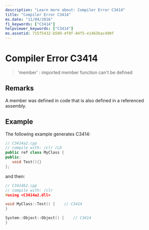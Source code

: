 ```yaml
---
description: "Learn more about: Compiler Error C3414"
title: "Compiler Error C3414"
ms.date: "11/04/2016"
f1_keywords: ["C3414"]
helpviewer_keywords: ["C3414"]
ms.assetid: 715f5432-b509-4f8f-84f5-e1463bac490f
---
```

# Compiler Error C3414

> 'member' : imported member function can't be defined

## Remarks

A member was defined in code that is also defined in a referenced assembly.

## Example

The following example generates C3414:

```cpp
// C3414a2.cpp
// compile with: /clr /LD
public ref class MyClass {
public:
   void Test(){}
};
```

and then:

```cpp
// C3414b2.cpp
// compile with: /clr
#using <C3414a2.dll>

void MyClass::Test() {    // C3414
}

System::Object::Object() {    // C3414
}
```

